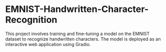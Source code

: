 # EMNIST-Handwritten-Character-Recognition
This project involves training and fine-tuning a model on the EMNIST dataset to recognize handwritten characters. The model is deployed as an interactive web application using Gradio.
